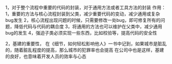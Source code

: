 1，对于整个流程中重要的代码的封装，对于通用方法或者工具方法的封装
作用：
    1，重要的方法与核心流程封装到父类，减少重要代码的变动，减少通用或复杂bug发生
    2，核心流程出现问题的时候，只需要修改一处bug，即可修复所有的问题，降低代码与代码的耦合度
    3，将通用的方法也可以维护在父类中，减少通用bug的发生
    4，强迫子类必须实现一些东西，比如校验等，提高代码的安全性

2，基建的重要性，
在《细节，如何轻松影响他人》一书中记到，如果城市是脏乱的，随着脏乱程度的提高，那么城市的犯罪率也会提高
在公司中也是这样，基建的良好，也意味着开发人员的效率与心态

